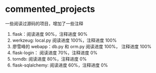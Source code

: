 # commented_projects

一些阅读过源码的项目，增加了一些注释

1. flask：阅读进度 90%，注释进度 90%
2. werkzeug: local.py 阅读进度 100%，注释进度 100%
3. 廖雪峰的 webapp：db.py 和 orm.py 阅读进度 100%， 注释进度 100%
4. flask-login： 阅读进度 70%，注释进度 0%
5. torndb: 阅读进度 80%，注释进度 0%
6. flask-sqlalchemy: 阅读进度 60%，注释进度 0%
